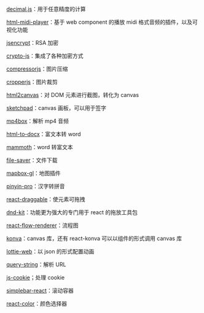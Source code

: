 [decimal.js](https://www.npmjs.com/package/decimal.js)：用于任意精度的计算

[html-midi-player](https://www.npmjs.com/package/html-midi-player)：基于 web component 的播放 midi 格式音频的插件，以及可视化功能

[jsencrypt](https://www.npmjs.com/package/jsencrypt)：RSA 加密

[crypto-js](https://www.npmjs.com/package/crypto-js)：集成了各种加密方式

[compressorjs](https://www.npmjs.com/package/compressorjs)：图片压缩

[cropperjs](https://www.npmjs.com/package/cropperjs)：图片裁剪

[html2canvas](https://www.npmjs.com/package/html2canvas)：对 DOM 元素进行截图，转化为 canvas

[sketchpad](https://www.npmjs.com/package/sketchpad)：canvas 画板，可以用于签字

[mp4box](https://www.npmjs.com/package/mp4box)：解析 mp4 音频

[html-to-docx](https://www.npmjs.com/package/html-to-docx)：富文本转 word

[mammoth](https://www.npmjs.com/package/mammoth)：word 转富文本

[file-saver](https://www.npmjs.com/package/file-saver)：文件下载

[mapbox-gl](https://www.npmjs.com/package/mapbox-gl)：地图插件

[pinyin-pro](https://www.npmjs.com/package/pinyin-pro)：汉字转拼音

[react-draggable](https://www.npmjs.com/package/react-draggable)：使元素可拖拽

[dnd-kit](https://docs.dndkit.com/)：功能更为强大的专门用于 react 的拖放工具包

[react-flow-renderer](https://reactflow.dev/docs/introduction/)：流程图

[konva](https://www.npmjs.com/package/konva)：canvas 库，还有 react-konva 可以以组件的形式调用 canvas 库

[lottie-web](https://www.npmjs.com/package/lottie-react-web)：以 json 的形式配置动画

[query-string](https://www.npmjs.com/package/query-string)：解析 URL

[js-cookie](https://www.npmjs.com/package/js-cookie)；处理 cookie

[simplebar-react](https://www.npmjs.com/package/simplebar-react)：滚动容器

[react-color](https://www.npmjs.com/package/react-color)：颜色选择器

